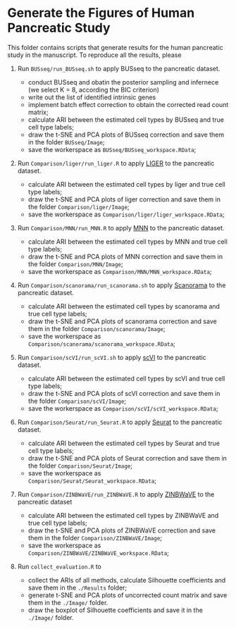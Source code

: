 # Generate the Figures of Human Pancreatic Study

This folder contains scripts that generate results for the human pancreatic study in the manuscript. To reproduce all the results, please

1. Run `BUSseq/run_BUSseq.sh` to apply BUSseq to the pancreatic dataset. 
   - conduct BUSseq and obatin the posterior sampling and infernece (we select K = 8, according the BIC criterion)
   - write out the list of identified intrinsic genes
   - implement batch effect correction to obtain the corrected read count matrix;
   - calculate ARI between the estimated cell types by BUSseq and true cell type labels;
   - draw the t-SNE and PCA plots of BUSseq correction and save them in the folder `BUSseq/Image`;
   - save the workerspace as `BUSseq/BUSseq_workspace.RData`;

2. Run `Comparison/liger/run_liger.R` to apply [LIGER](https://github.com/MacoskoLab/liger) to the pancreatic dataset.
   - calculate ARI between the estimated cell types by liger and true cell type labels;
   - draw the t-SNE and PCA plots of liger correction and save them in the folder `Comparison/liger/Image`;
   - save the workerspace as `Comparison/liger/liger_workspace.RData`;

3. Run `Comparison/MNN/run_MNN.R` to apply [MNN](https://github.com/MarioniLab/MNN2017) to the pancreatic dataset.
   - calculate ARI between the estimated cell types by MNN and true cell type labels;
   - draw the t-SNE and PCA plots of MNN correction and save them in the folder `Comparison/MNN/Image`;
   - save the workerspace as `Comparison/MNN/MNN_workspace.RData`;

4. Run `Comparison/scanorama/run_scanorama.sh` to apply [Scanorama](https://github.com/brianhie/scanorama) to the pancreatic dataset.
   - calculate ARI between the estimated cell types by scanorama and true cell type labels;
   - draw the t-SNE and PCA plots of scanorama correction and save them in the folder `Comparison/scanorama/Image`;
   - save the workerspace as `Comparison/scanorama/scanorama_workspace.RData`;

5. Run `Comparison/scVI/run_scVI.sh` to apply [scVI](https://github.com/YosefLab/scVI) to the pancreatic dataset.
   - calculate ARI between the estimated cell types by scVI and true cell type labels;
   - draw the t-SNE and PCA plots of scVI correction and save them in the folder `Comparison/scVI/Image`;
   - save the workerspace as `Comparison/scVI/scVI_workspace.RData`;

6. Run `Comparison/Seurat/run_Seurat.R` to apply [Seurat](https://satijalab.org/seurat/) to the pancreatic dataset.
   - calculate ARI between the estimated cell types by Seurat and true cell type labels;
   - draw the t-SNE and PCA plots of Seurat correction and save them in the folder `Comparison/Seurat/Image`;
   - save the workerspace as `Comparison/Seurat/Seurat_workspace.RData`;

7. Run `Comparison/ZINBWaVE/run_ZINBWaVE.R` to apply [ZINBWaVE](https://github.com/drisso/zinbwave) to the pancreatic dataset
   - calculate ARI between the estimated cell types by ZINBWaVE and true cell type labels;
   - draw the t-SNE and PCA plots of ZINBWaVE correction and save them in the folder `Comparison/ZINBWaVE/Image`;
   - save the workerspace as `Comparison/ZINBWaVE/ZINBWaVE_workspace.RData`;

8. Run `collect_evaluation.R` to
   - collect the ARIs of all methods, calculate Silhouette coefficients and save them in the `./Results` folder; 
   - generate t-SNE and PCA plots of uncorrected count matrix and save them in the `./Image/` folder.
   - draw the boxplot of Silhouette coefficients and save it in the `./Image/` folder.